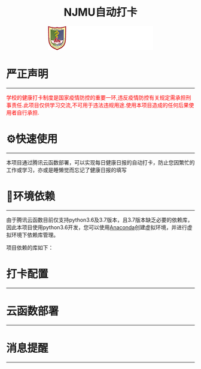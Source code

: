 <div style="text-align: center;">
    <h1>NJMU自动打卡</h1>
    <img src="logo.png"  alt="Logo"/>
</div>

# 严正声明
***
<font color='red'>学校的健康打卡制度是国家疫情防控的重要一环,违反疫情防控有关规定需承担刑事责任.此项目仅供学习交流,不可用于违法违规用途.使用本项目造成的任何后果使用者自行承担.</font>
# ⚙️快速使用
***
本项目通过腾讯云函数部署，可以实现每日健康日报的自动打卡，防止您因繁忙的工作或学习，亦或是睡懒觉而忘记了健康日报的填写
# 🧩环境依赖
***
由于腾讯云函数目前仅支持python3.6及3.7版本，且3.7版本缺乏必要的依赖库，因此本项目使用python3.6开发，您可以使用[Anaconda](https://www.anaconda.com)创建虚拟环境，并进行虚拟环境下依赖库管理。

项目依赖的库如下：

# 打卡配置
***
# 云函数部署
***
# 消息提醒
***
